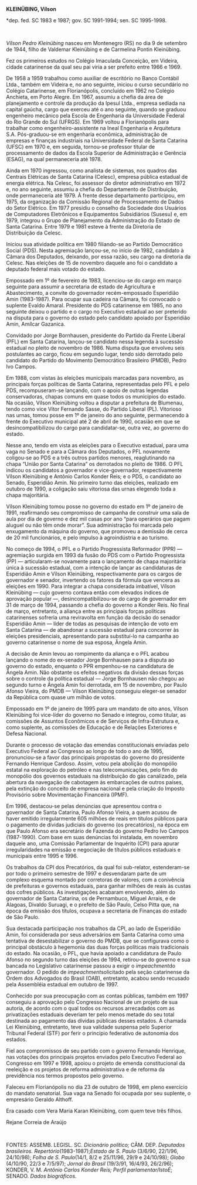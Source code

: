 **KLEINÜBING, Vílson**

\*dep. fed. SC 1983 e 1987; gov. SC 1991-1994; sen. SC 1995-1998.

 

*Vílson Pedro Kleinübing* nasceu em Montenegro (RS) no dia 9 de setembro
de 1944, filho de Valdemar Kleinübing e de Carmelina Pontin Kleinübing.

Fez os primeiros estudos no Colégio Imaculada Conceição, em Videira,
cidade catarinense da qual seu pai viria a ser prefeito entre 1966 e
1969.

De 1958 a 1959 trabalhou como auxiliar de escritório no Banco Contábil
Ltda., também em Videira e, no ano seguinte, iniciou o curso secundário
no Colégio Catarinense, em Florianópolis, concluído em 1962 no Colégio
Anchieta, em Porto Alegre. Em 1967, assumiu a chefia da área de
planejamento e controle da produção da Ipesul Ltda., empresa sediada na
capital gaúcha, cargo que exerceu até o ano seguinte, quando se graduou
engenheiro mecânico pela Escola de Engenharia da Universidade Federal do
Rio Grande do Sul (UFRGS). Em 1969 voltou a Florianópolis para trabalhar
como engenheiro-assistente na Ineal Engenharia e Arquitetura S.A.
Pós-graduou-se em engenharia econômica, administração de empresas e
finanças industriais na Universidade Federal de Santa Catarina (UFSC) em
1970 e, em seguida, tornou-se professor titular de processamento de
dados da Escola Superior de Administração e Gerência (ESAG), na qual
permaneceria até 1978.

Ainda em 1970 ingressou, como analista de sistemas, nos quadros das
Centrais Elétricas de Santa Catarina (Celesc), empresa pública estadual
de energia elétrica. Na Celesc, foi assessor do diretor administrativo
em 1972 e, no ano seguinte, assumiu a chefia do Departamento de
Distribuição, onde permaneceria até 1979. À frente desse departamento
participou, em 1975, da organização da Comissão Regional de
Processamento de Dados do Setor Elétrico. Em 1977 presidiu o conselho da
Sociedade dos Usuários de Computadores Eletrônicos e Equipamentos
Subsidiários (Susesu) e, em 1979, integrou o Grupo de Planejamento da
Administração do Estado de Santa Catarina. Entre 1979 e 1981 esteve à
frente da Diretoria de Distribuição da Celesc.

Iniciou sua atividade política em 1980 filiando-se ao Partido
Democrático Social (PDS). Nesta agremiação lançou-se, no início de 1982,
candidato à Câmara dos Deputados, deixando, por essa razão, seu cargo na
diretoria da Celesc. Nas eleições de 15 de novembro daquele ano foi o
candidato a deputado federal mais votado do estado.

Empossado em 1º de fevereiro de 1983, licenciou-se do cargo em março
seguinte para assumir a secretaria de estado de Agricultura e
Abastecimento, a convite do governador recém-empossado Esperidião Amin
(1983-1987). Para ocupar sua cadeira na Câmara, foi convocado o suplente
Evaldo Amaral. Presidente do PDS catarinense em 1985, no ano seguinte
deixou o partido e o cargo no Executivo estadual ao ser preterido na
disputa para o governo do estado pelo candidato apoiado por Esperidião
Amin, Amílcar Gazanica.

Convidado por Jorge Bornhausen, presidente do Partido da Frente Liberal
(PFL) em Santa Catarina, lançou-se candidato nessa legenda à sucessão
estadual no pleito de novembro de 1986. Numa disputa que envolveu seis
postulantes ao cargo, ficou em segundo lugar, tendo sido derrotado pelo
candidato do Partido do Movimento Democrático Brasileiro (PMDB), Pedro
Ivo Campos.

Em 1988, com vistas às eleições municipais marcadas para novembro, as
principais forças políticas de Santa Catarina, representadas pelo PFL e
pelo PDS, recompuseram-se lançando, com o apoio de outras legendas
conservadoras, chapas comuns em quase todos os municípios do estado. Na
ocasião, Vílson Kleinübing voltou a disputar a prefeitura de Blumenau,
tendo como vice Vítor Fernando Sasse, do Partido Liberal (PL). Vitorioso
nas urnas, tomou posse em 1º de janeiro do ano seguinte, permanecendo à
frente do Executivo municipal até 2 de abril de 1990, ocasião em que se
desincompatibilizou do cargo para candidatar-se, outra vez, ao governo
do estado.

Nesse ano, tendo em vista as eleições para o Executivo estadual, para
uma vaga no Senado e para a Câmara dos Deputados, o PFL novamente
coligou-se ao PDS e a três outros partidos menores, reaglutinando na
chapa “União por Santa Catarina” os derrotados no pleito de 1986. O PFL
indicou os candidatos a governador e vice-governador, respectivamente
Vílson Kleinübing e Antônio Carlos Konder Reis; e o PDS, o candidato ao
Senado, Esperidião Amin. No primeiro turno das eleições, realizado em
outubro de 1990, a coligação saiu vitoriosa das urnas elegendo toda a
chapa majoritária.

Vílson Kleinübing tomou posse no governo do estado em 1º de janeiro de
1991, reafirmando seu compromisso de campanha de construir uma sala de
aula por dia de governo e dez mil casas por ano “para operários que
pagam aluguel ou não têm onde morar”. Sua administração foi marcada pelo
enxugamento da máquina do governo, que promoveu a demissão de cerca de
20 mil funcionários, e pelo impulso à agroindústria e ao turismo.

No começo de 1994, o PFL e o Partido Progressista Reformador (PPR) —
agremiação surgida em 1993 da fusão do PDS com o Partido Progressista
(PP) — articularam-se novamente para o lançamento de chapa majoritária
única à sucessão estadual, com a intenção de lançar as candidaturas de
Esperidião Amin e Vílson Kleinübing, respectivamente para os cargos de
governador e senador, invertendo os fatores da fórmula que vencera as
eleições em 1990. Para integrar a chapa considerada imbatível, Vílson
Kleinübing — cujo governo contava então com elevados índices de
aprovação popular —, desincompatibilizou-se do cargo de governador em 31
de março de 1994, passando a chefia do governo a Konder Reis. No final
de março, entretanto, a aliança entre as principais forças políticas
catarinenses sofreria uma reviravolta em função da decisão do senador
Esperidião Amin — líder de todas as pesquisas de intenção de voto em
Santa Catarina — de abandonar a sucessão estadual para concorrer às
eleições presidenciais, apresentando para substituí-lo na campanha ao
governo catarinense o nome de sua esposa, Ângela Amin.

A decisão de Amin levou ao rompimento da aliança e o PFL acabou lançando
o nome do ex-senador Jorge Bornhausen para a disputa ao governo do
estado, enquanto o PPR empenhou-se na candidatura de Ângela Amin. Não
obstante os efeitos negativos da divisão dessas forças sobre o controle
da política estadual — Jorge Bornhausen não chegou ao segundo turno e
Ângela Amin foi derrotada, em 15 de novembro, por Paulo Afonso Vieira,
do PMDB — Vílson Kleinübing conseguiu eleger-se senador da República com
quase um milhão de votos.

Empossado em 1º de janeiro de 1995 para um mandato de oito anos, Vílson
Kleinübing foi vice-líder do governo no Senado e integrou, como titular,
as comissões de Assuntos Econômicos e de Serviços de Infra-Estrutura e,
como suplente, as comissões de Educação e de Relações Exteriores e
Defesa Nacional.

Durante o processo de votação das emendas constitucionais enviadas pelo
Executivo Federal ao Congresso ao longo de todo o ano de 1995,
pronunciou-se a favor das principais propostas do governo do presidente
Fernando Henrique Cardoso. Assim, votou pela abolição do monopólio
estatal na exploração do petróleo e nas telecomunicações, pelo fim do
monopólio dos governos estaduais na distribuição do gás canalizado, pela
abertura da navegação de cabotagem às embarcações de outros países, pela
extinção do conceito de empresa nacional e pela criação do Imposto
Provisório sobre Movimentação Financeira (IPMF).

Em 1996, destacou-se pelas denúncias que apresentou contra o governador
de Santa Catarina, Paulo Afonso Vieira, a quem acusou de haver emitido
irregularmente 605 milhões de reais em títulos públicos para o pagamento
de dívidas judiciais do governo (os precatórios), na época em que Paulo
Afonso era secretário de Fazenda do governo Pedro Ivo Campos
(1987-1990). Com base em suas denúncias foi instalada, em novembro
daquele ano, uma Comissão Parlamentar de Inquérito (CPI) para apurar
irregularidades na emissão e negociação de títulos públicos estaduais e
municipais entre 1995 e 1996.

Os trabalhos da CPI dos Precatórios, da qual foi sub-relator,
estenderam-se por todo o primeiro semestre de 1997 e desvendaram parte
de um complexo esquema montado por corretoras de valores, com a
conivência de prefeituras e governos estaduais, para ganhar milhões de
reais às custas dos cofres públicos. As investigações acabaram
envolvendo, além do governador de Santa Catarina, os de Pernambuco,
Miguel Arrais, e de Alagoas, Divaldo Suruagi, e o prefeito de São Paulo,
Celso Pitta que, na época da emissão dos títulos, ocupava a secretaria
de Finanças do estado de São Paulo.

Sua destacada participação nos trabalhos da CPI, ao lado de Esperidião
Amin, foi considerada por seus adversários em Santa Catarina como uma
tentativa de desestabilizar o governo do PMDB, que se configurava como o
principal obstáculo à hegemonia das duas forças políticas mais
tradicionais do estado. Na ocasião, o PFL, que havia apoiado a
candidatura de Paulo Afonso no segundo turno das eleições de 1994,
retirou-se do governo e sua bancada no Legislativo catarinense passou a
exigir o *impeachment*do governador. O pedido de *impeachment*solicitado
pela seção catarinense da Ordem dos Advogados do Brasil (OAB),
entretanto, acabou sendo recusado pela Assembléia estadual em outubro de
1997.

Conhecido por sua preocupação com as contas públicas, também em 1997
conseguiu a aprovação pelo Congresso Nacional de um projeto de sua
autoria, de acordo com o qual todos os recursos arrecadados com as
privatizações estaduais deveriam ter pelo menos metade do seu total
destinada ao pagamento das dívidas públicas desses estados. A chamada
Lei Kleinübing, entretanto, teve sua validade suspensa pelo Superior
Tribunal Federal (STF) por ferir o princípio federativo de autonomia dos
estados.

Fiel aos compromissos de seu partido com o governo Fernando Henrique,
nas votações dos principais projetos enviados pelo Executivo Federal ao
Congresso em 1997 e 1998, apoiou o projeto de emenda constitucional da
reeleição e os projetos de reforma administrativa e de reforma da
previdência nos termos propostos pelo governo.

Faleceu em Florianópolis no dia 23 de outubro de 1998, em pleno
exercício do mandato senatorial. Sua vaga na Senado foi ocupada por seu
suplente, o empresário Geraldo Althoff.

Era casado com Vera Maria Karan Kleinübing, com quem teve três filhos.

Rejane Correia de Araújo

 

FONTES: ASSEMB. LEGISL. SC. *Dicionário político;* CÂM. DEP. *Deputados
brasileiros. Repertório*(1983-1987);*Estado de S. Paulo* (3/6/90,
22/1/96, 24/10/98); *Folha de S. Paulo*(14/1, 8/2 e 25/11/96, 29/9 e
24/10/98); *Globo* (4/10/90, 22/3 e 7/5/97); *Jornal do Brasil*
(19/3/91, 16/4/93, 26/2/96); KONDER, V. M. *Antônio Carlos Konder Reis;
Perfil parlamentar/IstoÉ*; SENADO. *Dados biográficos.*

 

 
